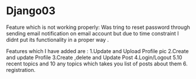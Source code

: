 # Django03
Feature which is not working properly:
Was tring to reset password through sending email notification on email account but due to time constraint I didnt put its functionality
in a proper way .

Features which I have added are :
1.Update and Upload Profile pic
2.Create and update Profile
3.Create ,delete and Update Post
4.Login/Logout
5.10 recent topics and 10 any topics which takes you list of posts about them
6. registration.
